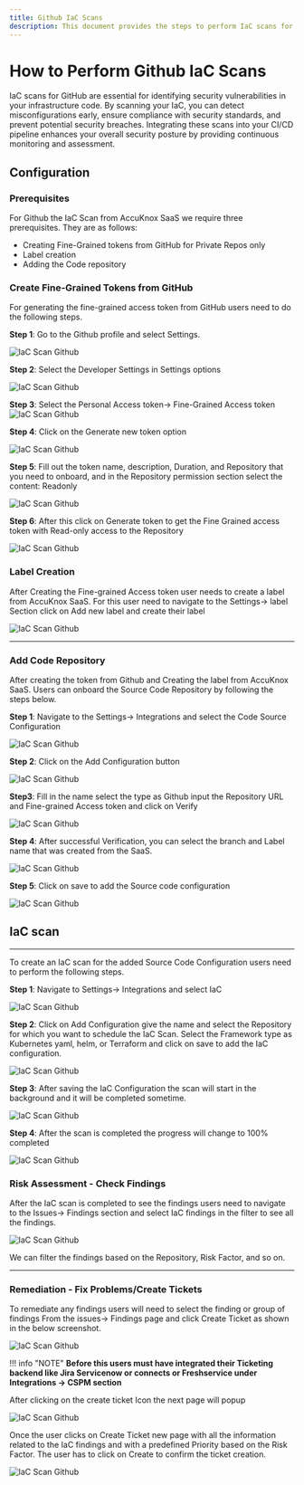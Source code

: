 ```yaml
---
title: Github IaC Scans
description: This document provides the steps to perform IaC scans for Github repositories on AccuKnox SaaS.
---
```


# How to Perform Github IaC Scans

IaC scans for GitHub are essential for identifying security vulnerabilities in your infrastructure code. By scanning your IaC, you can detect misconfigurations early, ensure compliance with security standards, and prevent potential security breaches. Integrating these scans into your CI/CD pipeline enhances your overall security posture by providing continuous monitoring and assessment.

## Configuration

### Prerequisites

For Github the IaC Scan from AccuKnox SaaS we require three prerequisites. They are as follows:

- Creating Fine-Grained tokens from GitHub for Private Repos only
- Label creation
- Adding the Code repository

### Create Fine-Grained Tokens from GitHub  

For generating the fine-grained access token from GitHub users need to do the following steps.

**Step 1**: Go to the Github profile and select Settings.

![IaC Scan Github](images/github-iac/image2.png)

**Step 2**: Select the Developer Settings in Settings options

![IaC Scan Github](images/github-iac/image5.png)

**Step 3**: Select the Personal Access token→ Fine-Grained Access token
![IaC Scan Github](images/github-iac/image9.png)

**Step 4**: Click on the Generate new token option

![IaC Scan Github](images/github-iac/image15.png)

**Step 5**: Fill out the token name, description, Duration, and Repository that you need to onboard, and in the Repository permission section select the content: Readonly

![IaC Scan Github](images/github-iac/image19.png)

**Step 6**: After this click on Generate token to get the Fine Grained access token with Read-only access to the Repository

![IaC Scan Github](images/github-iac/image6.png)

### Label Creation

After Creating the Fine-grained Access token user needs to create a label from AccuKnox SaaS. For this user need to navigate to the Settings→ label Section click on Add new label and create their label

![IaC Scan Github](images/github-iac/image20.png)

---

### Add Code Repository

After creating the token from Github and Creating the label from AccuKnox SaaS. Users can onboard the Source Code Repository by following the steps below.

**Step 1**: Navigate to the Settings→ Integrations and select the Code Source Configuration

![IaC Scan Github](images/github-iac/image7.png)

**Step 2**: Click on the Add Configuration button

![IaC Scan Github](images/github-iac/image18.png)

**Step3**: Fill in the name select the type as Github input the Repository URL and Fine-grained Access token and click on Verify

![IaC Scan Github](images/github-iac/image13.png)

**Step 4**: After successful Verification, you can select the branch and Label name that was created from the SaaS.

![IaC Scan Github](images/github-iac/image10.png)

**Step 5**: Click on save to add the Source code configuration

![IaC Scan Github](images/github-iac/image14.png)

## IaC scan
---

To create an IaC scan for the added Source Code Configuration users need to perform the following steps.

**Step 1**: Navigate to Settings→ Integrations and select IaC

![IaC Scan Github](images/github-iac/image8.png)

**Step 2**: Click on Add Configuration give the name and select the Repository for which you want to schedule the IaC Scan. Select the Framework type as Kubernetes yaml, helm, or Terraform and click on save to add the IaC configuration.

![IaC Scan Github](images/github-iac/image1.png)

**Step 3**: After saving the IaC Configuration the scan will start in the background and it will be completed sometime.

![IaC Scan Github](images/github-iac/image4.png)

**Step 4**: After the scan is completed the progress will change to 100% completed

![IaC Scan Github](images/github-iac/image11.png)

### Risk Assessment - Check Findings
After the IaC scan is completed to see the findings users need to navigate to the Issues→ Findings section and select IaC findings in the filter to see all the findings.

![IaC Scan Github](images/github-iac/image17.png)

We can filter the findings based on the Repository, Risk Factor, and so on.

---

### Remediation - Fix Problems/Create Tickets

To remediate any findings users will need to select the finding or group of findings From the issues→ Findings page and click Create Ticket as shown in the below screenshot.

![IaC Scan Github](images/github-iac/image12.png)

!!! info "NOTE"
    **Before this users must have integrated their Ticketing backend like Jira Servicenow or connects or Freshservice under Integrations → CSPM section**

After clicking on the create ticket Icon the next page will popup

![IaC Scan Github](images/github-iac/image3.png)

Once the user clicks on Create Ticket new page with all the information related to the IaC findings and with a predefined Priority based on the Risk Factor. The user has to click on Create to confirm the ticket creation.

![IaC Scan Github](images/github-iac/image16.png)

